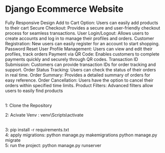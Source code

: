 # Django Ecommerce Website

Fully Responsive Design
Add to Cart Option: Users can easily add products to their cart
Secure Checkout: Provides a secure and user-friendly checkout process for seamless transactions.
User Login/Logout: Allows users to create accounts and log in to manage their profiles and orders.
Customer Registration: New users can easily register for an account to start shopping.
Password Reset
User Profile Management: Users can view and edit their profiles, track orders
Payment via QR Code: Enables customers to complete payments quickly and securely through QR codes.
Transaction ID Submission: Customers can provide transaction IDs for order tracking and support.
Order Status Tracking: Users can check the status of their orders in real time.
Order Summary: Provides a detailed summary of orders for easy reference.
Order Cancellation: Users have the option to cancel their orders within specified time limits.
Product Filters: Advanced filters allow users to easily find products

<br>
1: Clone the Repository  <br>

2: Acivate Venv : venv\Scripts\activate

<br>
3: pip install -r requirements.txt

<br>
4: apply migrations:  
  python manage.py makemigrations 
  python manage.py migrate

<br>
5: run the project: python manage.py runserver




